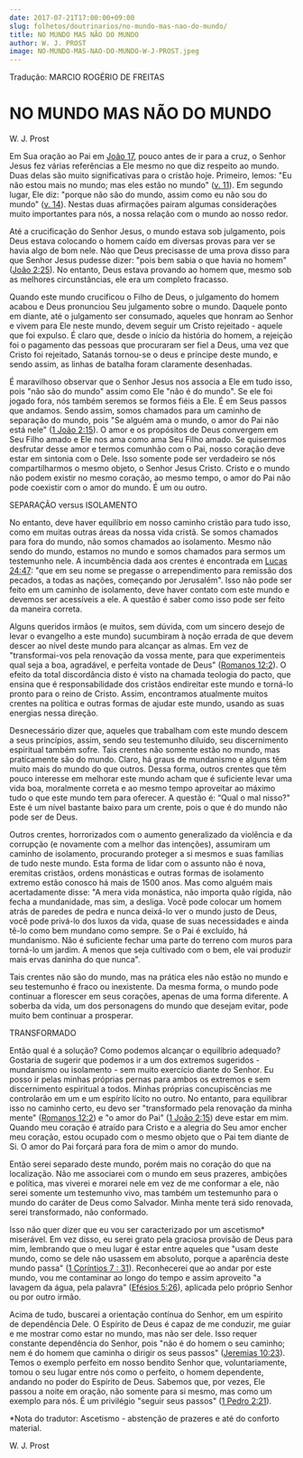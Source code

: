 ```yaml
---
date: 2017-07-21T17:00:00+09:00
slug: folhetos/doutrinarios/no-mundo-mas-nao-do-mundo/ 
title: NO MUNDO MAS NÃO DO MUNDO 
author: W. J. PROST
image: NO-MUNDO-MAS-NAO-DO-MUNDO-W-J-PROST.jpeg
---
```




Tradução: MARCIO ROGÉRIO DE FREITAS

NO MUNDO MAS NÃO DO MUNDO 
=========================

W. J. Prost

Em Sua oração ao Pai em [João 17](http://bibliaonline.com.br/acf/jo/17),
pouco antes de ir para a cruz, o Senhor Jesus fez várias referências a
Ele mesmo no que diz respeito ao mundo. Duas delas são muito
significativas para o cristão hoje. Primeiro, lemos: "Eu não estou mais
no mundo; mas eles estão no mundo" ([v.
11](http://bibliaonline.com.br/acf/jo/17/11)). Em segundo lugar, Ele
diz: "porque não são do mundo, assim como eu não sou do mundo" ([v.
14](http://bibliaonline.com.br/acf/jo/17/14)). Nestas duas afirmações
pairam algumas considerações muito importantes para nós, a nossa relação
com o mundo ao nosso redor.

Até a crucificação do Senhor Jesus, o mundo estava sob julgamento, pois
Deus estava colocando o homem caído em diversas provas para ver se havia
algo de bom nele. Não que Deus precisasse de uma prova disso para que
Senhor Jesus pudesse dizer: "pois bem sabia o que havia no homem" ([João
2:25](http://bibliaonline.com.br/acf/jo/2/25)). No entanto, Deus estava
provando ao homem que, mesmo sob as melhores circunstâncias, ele era um
completo fracasso.

Quando este mundo crucificou o Filho de Deus, o julgamento do homem
acabou e Deus pronunciou Seu julgamento sobre o mundo. Daquele ponto em
diante, até o julgamento ser consumado, aqueles que honram ao Senhor e
vivem para Ele neste mundo, devem seguir um Cristo rejeitado - aquele
que foi expulso. É claro que, desde o início da história do homem, a
rejeição foi o pagamento das pessoas que procuraram ser fiel a Deus, uma
vez que Cristo foi rejeitado, Satanás tornou-se o deus e príncipe deste
mundo, e sendo assim, as linhas de batalha foram claramente desenhadas.

É maravilhoso observar que o Senhor Jesus nos associa a Ele em tudo
isso, pois "não são do mundo" assim como Ele "não é do mundo". Se ele
foi jogado fora, nós também seremos se formos fiéis a Ele. É em Seus
passos que andamos. Sendo assim, somos chamados para um caminho de
separação do mundo, pois "Se alguém ama o mundo, o amor do Pai não está
nele" ([1 João 2:15](http://bibliaonline.com.br/acf/1jo/2/15)). O amor e os
propósitos de Deus convergem em Seu Filho amado e Ele nos ama como ama
Seu Filho amado. Se quisermos desfrutar desse amor e termos comunhão com
o Pai, nosso coração deve estar em sintonia com o Dele. Isso somente
pode ser verdadeiro se nós compartilharmos o mesmo objeto, o Senhor
Jesus Cristo. Cristo e o mundo não podem existir no mesmo coração, ao
mesmo tempo, o amor do Pai não pode coexistir com o amor do mundo. É um
ou outro.

SEPARAÇÃO versus ISOLAMENTO

No entanto, deve haver equilíbrio em nosso caminho cristão para tudo
isso, como em muitas outras áreas da nossa vida cristã. Se somos
chamados para fora do mundo, não somos chamados ao isolamento. Mesmo não
sendo do mundo, estamos no mundo e somos chamados para sermos um
testemunho nele. A incumbência dada aos crentes é encontrada em [Lucas
24:47](http://bibliaonline.com.br/acf/lc/24/47): "que em seu nome se
pregasse o arrependimento para remissão dos pecados, a todas as nações,
começando por Jerusalém". Isso não pode ser feito em um caminho de
isolamento, deve haver contato com este mundo e devemos ser acessíveis a
ele. A questão é saber como isso pode ser feito da maneira correta.

Alguns queridos irmãos (e muitos, sem dúvida, com um sincero desejo de
levar o evangelho a este mundo) sucumbiram à noção errada de que devem
descer ao nível deste mundo para alcançar as almas. Em vez de
"transformai-vos pela renovação da vossa mente, para que experimenteis
qual seja a boa, agradável, e perfeita vontade de Deus" ([Romanos
12:2](http://bibliaonline.com.br/acf/rm/12/2)). O efeito da total
discordância disto é visto na chamada teologia do pacto, que ensina que
é responsabilidade dos cristãos endireitar este mundo e torná-lo pronto
para o reino de Cristo. Assim, encontramos atualmente muitos crentes na
política e outras formas de ajudar este mundo, usando as suas energias
nessa direção.

Desnecessário dizer que, aqueles que trabalham com este mundo descem a
seus princípios, assim, sendo seu testemunho diluído, seu discernimento
espiritual também sofre. Tais crentes não somente estão no mundo, mas
praticamente são do mundo. Claro, há graus de mundanismo e alguns têm
muito mais do mundo do que outros. Dessa forma, outros crentes que têm
pouco interesse em melhorar este mundo acham que é suficiente levar uma
vida boa, moralmente correta e ao mesmo tempo aproveitar ao máximo tudo
o que este mundo tem para oferecer. A questão é: “Qual o mal nisso?"
Este é um nível bastante baixo para um crente, pois o que é do mundo não
pode ser de Deus.

Outros crentes, horrorizados com o aumento generalizado da violência e
da corrupção (e novamente com a melhor das intenções), assumiram um
caminho de isolamento, procurando proteger a si mesmos e suas famílias
de tudo neste mundo. Esta forma de lidar com o assunto não é nova,
eremitas cristãos, ordens monásticas e outras formas de isolamento
extremo estão conosco há mais de 1500 anos. Mas como alguém mais
acertadamente disse: "A mera vida monástica, não importa quão rígida,
não fecha a mundanidade, mas sim, a desliga. Você pode colocar um homem
atrás de paredes de pedra e nunca deixá-lo ver o mundo justo de Deus,
você pode privá-lo dos luxos da vida, quase de suas necessidades e ainda
tê-lo como bem mundano como sempre. Se o Pai é excluído, há mundanismo.
Não é suficiente fechar uma parte do terreno com muros para torná-lo um
jardim. A menos que seja cultivado com o bem, ele vai produzir mais
ervas daninha do que nunca".

Tais crentes não são do mundo, mas na prática eles não estão no mundo e
seu testemunho é fraco ou inexistente. Da mesma forma, o mundo pode
continuar a florescer em seus corações, apenas de uma forma diferente. A
soberba da vida, um dos personagens do mundo que desejam evitar, pode
muito bem continuar a prosperar.

TRANSFORMADO

Então qual é a solução? Como podemos alcançar o equilíbrio adequado?
Gostaria de sugerir que podemos ir a um dos extremos sugeridos -
mundanismo ou isolamento - sem muito exercício diante do Senhor. Eu
posso ir pelas minhas próprias pernas para ambos os extremos e sem
discernimento espiritual a todos. Minhas próprias concupiscências me
controlarão em um e um espírito lícito no outro. No entanto, para
equilibrar isso no caminho certo, eu devo ser "transformado pela
renovação da minha mente" ([Romanos
12:2](http://bibliaonline.com.br/acf/rm/12/2)) e "o amor do Pai" ([1 João
2:15](http://bibliaonline.com.br/acf/1jo/2/15)) deve estar em mim.
Quando meu coração é atraído para Cristo e a alegria do Seu amor encher
meu coração, estou ocupado com o mesmo objeto que o Pai tem diante de
Si. O amor do Pai forçará para fora de mim o amor do mundo.

Então serei separado deste mundo, porém mais no coração do que na
localização. Não me associarei com o mundo em seus prazeres, ambições e
política, mas viverei e morarei nele em vez de me conformar a ele, não
serei somente um testemunho vivo, mas também um testemunho para o mundo
do caráter de Deus como Salvador. Minha mente terá sido renovada, serei
transformado, não conformado.

Isso não quer dizer que eu vou ser caracterizado por um ascetismo\*
miserável. Em vez disso, eu serei grato pela graciosa provisão de Deus
para mim, lembrando que o meu lugar é estar entre aqueles que "usam
deste mundo, como se dele não usassem em absoluto, porque a aparência
deste mundo passa" ([1 Coríntios 7 :
31](http://bibliaonline.com.br/acf/1co/7/31)). Reconhecerei que ao andar
por este mundo, vou me contaminar ao longo do tempo e assim aproveito "a
lavagem da água, pela palavra" ([Efésios
5:26](http://bibliaonline.com.br/acf/ef/5/26)), aplicada pelo próprio
Senhor ou por outro irmão.

Acima de tudo, buscarei a orientação contínua do Senhor, em um espírito
de dependência Dele. O Espírito de Deus é capaz de me conduzir, me guiar
e me mostrar como estar no mundo, mas não ser dele. Isso requer
constante dependência do Senhor, pois "não é do homem o seu caminho; nem
é do homem que caminha o dirigir os seus passos" ([Jeremias
10:23](http://bibliaonline.com.br/acf/jr/10/23)). Temos o exemplo
perfeito em nosso bendito Senhor que, voluntariamente, tomou o seu lugar
entre nós como o perfeito, o homem dependente, andando no poder do
Espírito de Deus. Sabemos que, por vezes, Ele passou a noite em oração,
não somente para si mesmo, mas como um exemplo para nós. É um privilégio
"seguir seus passos" ([1 Pedro
2:21](http://bibliaonline.com.br/acf/1pe/2/21)).

\*Nota do tradutor: Ascetismo - abstenção de prazeres e até do conforto
material.

W. J. Prost
